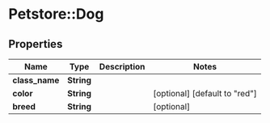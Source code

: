 # Petstore::Dog

## Properties
Name | Type | Description | Notes
------------ | ------------- | ------------- | -------------
**class_name** | **String** |  | 
**color** | **String** |  | [optional] [default to &quot;red&quot;]
**breed** | **String** |  | [optional] 


